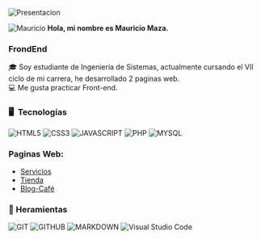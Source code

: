 

![Presentacion](https://user-images.githubusercontent.com/82491533/229029054-c5aa16fd-f475-444f-bee7-9f59bf553f6a.gif)

![Mauricio](https://user-images.githubusercontent.com/82491533/227761153-f86c0dac-37ae-4803-b9ae-3cd9a8862f6d.png) **Hola, mi nombre es Mauricio Maza.**
### FrondEnd

🎓 Soy estudiante de Ingeniería de Sistemas, actualmente cursando el VII ciclo de mi carrera, he desarrollado 2 paginas web.\
💻 Me gusta practicar Front-end.

### 🖥️ &nbsp;Tecnologías

![HTML5](https://img.shields.io/badge/HTML5-E34F26?style=for-the-badge&logo=html5&logoColor=white)
![CSS3](https://img.shields.io/badge/CSS3-1572B6?style=for-the-badge&logo=css3&logoColor=white)
![JAVASCRIPT](https://img.shields.io/badge/JavaScript-323330?style=for-the-badge&logo=javascript&logoColor=F7DF1E)
![PHP](https://img.shields.io/badge/PHP-777BB4?style=for-the-badge&logo=php&logoColor=white)
![MYSQL](https://img.shields.io/badge/MySQL-00000F?style=for-the-badge&logo=mysql&logoColor=white)

### Paginas Web: 

* [Servicios](https://primer-proyecto-free.netlify.app/)
* [Tienda](https://tienda-polos.netlify.app/)
* [Blog-Café](https://funny-semolina-289df3.netlify.app/)

### 🔨 Heramientas

![GIT](https://img.shields.io/badge/GIT-E44C30?style=for-the-badge&logo=git&logoColor=white)
![GITHUB](https://img.shields.io/badge/GitHub-100000?style=for-the-badge&logo=github&logoColor=white)
![MARKDOWN](https://img.shields.io/badge/Markdown-000000?style=for-the-badge&logo=markdown&logoColor=white)
![Visual Studio Code](https://img.shields.io/badge/Visual%20Studio%20Code-0078d7.svg?style=for-the-badge&logo=visual-studio-code&logoColor=white)
